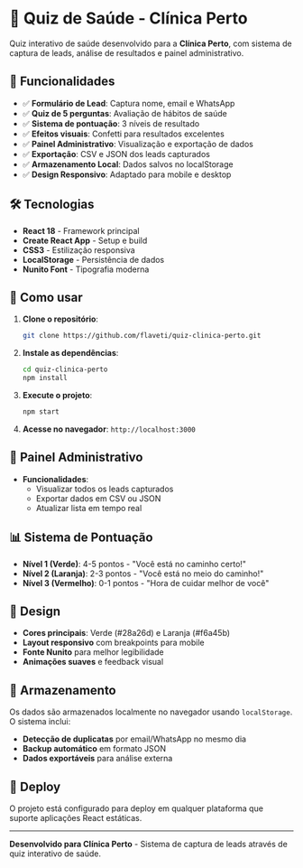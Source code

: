 # 🏥 Quiz de Saúde - Clínica Perto

Quiz interativo de saúde desenvolvido para a **Clínica Perto**, com sistema de captura de leads, análise de resultados e painel administrativo.

## 🚀 Funcionalidades

- ✅ **Formulário de Lead**: Captura nome, email e WhatsApp
- ✅ **Quiz de 5 perguntas**: Avaliação de hábitos de saúde
- ✅ **Sistema de pontuação**: 3 níveis de resultado
- ✅ **Efeitos visuais**: Confetti para resultados excelentes
- ✅ **Painel Administrativo**: Visualização e exportação de dados
- ✅ **Exportação**: CSV e JSON dos leads capturados
- ✅ **Armazenamento Local**: Dados salvos no localStorage
- ✅ **Design Responsivo**: Adaptado para mobile e desktop

## 🛠️ Tecnologias

- **React 18** - Framework principal
- **Create React App** - Setup e build
- **CSS3** - Estilização responsiva
- **LocalStorage** - Persistência de dados
- **Nunito Font** - Tipografia moderna

## 📱 Como usar

1. **Clone o repositório**:
   ```bash
   git clone https://github.com/flaveti/quiz-clinica-perto.git
   ```

2. **Instale as dependências**:
   ```bash
   cd quiz-clinica-perto
   npm install
   ```

3. **Execute o projeto**:
   ```bash
   npm start
   ```

4. **Acesse no navegador**: `http://localhost:3000`

## 🔧 Painel Administrativo

- **Funcionalidades**:
  - Visualizar todos os leads capturados
  - Exportar dados em CSV ou JSON
  - Atualizar lista em tempo real

## 📊 Sistema de Pontuação

- **Nível 1 (Verde)**: 4-5 pontos - "Você está no caminho certo!"
- **Nível 2 (Laranja)**: 2-3 pontos - "Você está no meio do caminho!"
- **Nível 3 (Vermelho)**: 0-1 pontos - "Hora de cuidar melhor de você"

## 🎨 Design

- **Cores principais**: Verde (#28a26d) e Laranja (#f6a45b)
- **Layout responsivo** com breakpoints para mobile
- **Fonte Nunito** para melhor legibilidade
- **Animações suaves** e feedback visual

## 💾 Armazenamento

Os dados são armazenados localmente no navegador usando `localStorage`. O sistema inclui:

- **Detecção de duplicatas** por email/WhatsApp no mesmo dia
- **Backup automático** em formato JSON
- **Dados exportáveis** para análise externa

## 🚀 Deploy

O projeto está configurado para deploy em qualquer plataforma que suporte aplicações React estáticas.

---

**Desenvolvido para Clínica Perto** - Sistema de captura de leads através de quiz interativo de saúde.
